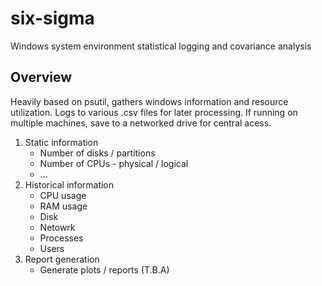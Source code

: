 # six-sigma
Windows system environment statistical logging and covariance analysis


## Overview
Heavily based on psutil, gathers windows information and resource utilization. Logs to various .csv files for later processing. If running on multiple machines, save to a networked drive for central acess.

1. Static information
    * Number of disks / partitions
    * Number of CPUs - physical / logical
    * ...
2. Historical information
    * CPU usage
    * RAM usage
    * Disk
    * Netowrk
    * Processes
    * Users
3. Report generation
    * Generate plots / reports
    (T.B.A)
